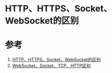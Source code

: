 # HTTP、HTTPS、Socket、WebSocket的区别

# 参考
1. [HTTP、HTTPS、Socket、WebSocket的区别](https://juejin.im/post/5c7c631b6fb9a049f746eb37)
2. [WebSocket、Socket、TCP、HTTP区别](https://www.cnblogs.com/merray/p/7918977.html)